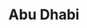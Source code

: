---
title:			"Abu Dhabi"
post_path:	2018-03-08-abu-dhabi
date_start:	2015/03/08
date_end:		2015/03/08
lat:        24.3866
lon:        54.2784
metadata:
  - year: 2018
  - cities:
      - Abu Dhabi
  - countries:
      - United Arab Emirates
  - continents:
      - Asia
  - regions:
      - Middle East
photos:
  - ext:		01.jpg
    class:	vertical
  - ext:    03.jpg
    class:  horizontal
---